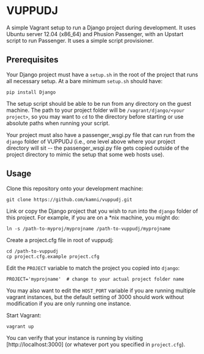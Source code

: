 # VUPPUDJ

A simple Vagrant setup to run a Django project during development. It uses
Ubuntu server 12.04 (x86_64) and Phusion Passenger, with an Upstart script to
run Passenger. It uses a simple script provisioner.

## Prerequisites

Your Django project must have a `setup.sh` in the root of the project that runs
all necessary setup. At a bare minimum `setup.sh` should have:

    pip install Django

The setup script should be able to be run from any directory on the guest
machine. The path to your project folder will be `/vagrant/django/<your project>`,
so you may want to `cd` to the directory before starting or use absolute paths
when running your script.

Your project must also have a passenger_wsgi.py file that can run from the `django`
folder of VUPPUDJ (i.e., one level above where your project directory will
sit -- the passenger_wsgi.py file gets copied outside of the project directory
to mimic the setup that some web hosts use).

## Usage

Clone this repository onto your development machine:

    git clone https://github.com/kamni/vuppudj.git

Link or copy the Django project that you wish to run into the `django` folder
of this project. For example, if you are on a *nix machine, you might do:

    ln -s /path-to-myproj/myprojname /path-to-vuppudj/myprojname

Create a project.cfg file in root of vuppudj:

    cd /path-to-vuppudj
    cp project.cfg.example project.cfg

Edit the `PROJECT` variable to match the project you copied into `django`:

    PROJECT='myprojname'  # change to your actual project folder name

You may also want to edit the `HOST_PORT` variable if you are running multiple
vagrant instances, but the default setting of 3000 should work without
modification if you are only running one instance.

Start Vagrant:

    vagrant up

You can verify that your instance is running by visiting [http://localhost:3000]
(or whatever port you specified in `project.cfg`).
